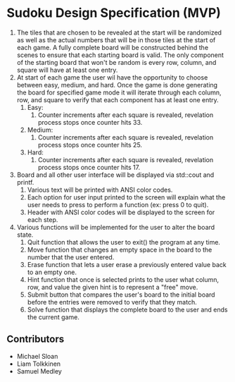 # Sudoku Design Specification (MVP)

1. The tiles that are chosen to be revealed at the start will be randomized as well as the actual numbers that will be in those tiles at the start of each game. A fully complete board will be constructed behind the scenes to ensure that each starting board is valid. The only component of the starting board that won't be random is every row, column, and square will have at least one entry.
2.  At start of each game the user wil have the opportunity to choose between easy, medium, and hard. Once the game is done generating the board for specified game mode it will iterate through each column, row, and square to verify that each component has at least one entry.
    1. Easy:
        1. Counter increments after each square is revealed, revelation process stops once counter hits 33.
    2. Medium:
        1. Counter increments after each square is revealed, revelation process stops once counter hits 25.
    3. Hard:
        1. Counter increments after each square is revealed, revelation process stops once counter hits 17.
3. Board and all other user interface will be displayed via std::cout and printf.
    1. Various text will be printed with ANSI color codes.
    2. Each option for user input printed to the screen will explain what the user needs to press to perform a function (ex: press 0 to quit).
    3. Header with ANSI color codes will be displayed to the screen for each step.
4. Various functions will be implemented for the user to alter the board state.
    1. Quit function that allows the user to exit() the program at any time.
    2. Move function that changes an empty space in the board to the number that the user entered. 
    3. Erase function that lets a user erase a previously entered value back to an empty one.
    4. Hint function that once is selected prints to the user what column, row, and value the given hint is to represent a "free" move.
    5. Submit button that compares the user's board to the initial board before the entries were removed to verify that they match.
    6. Solve function that displays the complete board to the user and ends the current game.

## Contributors
* Michael Sloan 
* Liam Tolkkinen
* Samuel Medley

